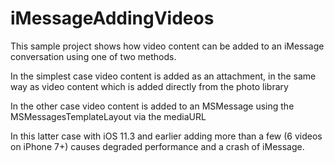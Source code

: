 # iMessageAddingVideos

This sample project shows how video content can be added to an iMessage conversation using one of two methods. 

In the simplest case video content is added as an attachment, in the same way as video content which is added directly from the photo library 

In the other case video content is added to an MSMessage using the MSMessagesTemplateLayout via the mediaURL

In this latter case with iOS 11.3 and earlier adding more than a few (6 videos on iPhone 7+) causes degraded performance and a crash of iMessage.
